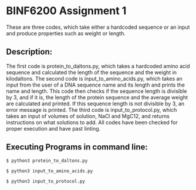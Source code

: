 # BINF6200 Assignment 1
These are three codes, which take either a hardcoded sequence or an input and produce properties such as weight or length.

## Description:

The first code is protein_to_daltons.py, which takes a hardcoded amino acid sequence and calculated the length of the sequence and the weight in kilodaltons. The second code is input_to_amino_acids.py, which takes an input from the user of a DNA sequence name and its length and prints the name and length. This code then checks if the sequence length is divisible by 3, and if it is, the length of the protein sequence and the average weight are calculated and printed. If this sequence length is not divisible by 3, an error message is printed. The third code is input_to_protocol.py, which takes an input of volumes of solution, NaCl and MgC12, and returns instructions on what solutions to add. All codes have been checked for proper execution and have past linting. 

## Executing Programs in command line:

```
$ python3 protein_to_daltons.py
```
```
$ python3 input_to_amino_acids.py
```
```
$ python3 input_to_protocol.py
```



